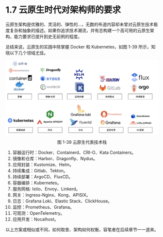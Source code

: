 # 1.7 云原生时代对架构师的要求

云原生架构是优雅的、灵活的、弹性的...，无数的布道内容却未曾对云原生技术极度复杂和抽象的描述。如果你追求技术潮流，并有志构建一个高可用的云原生架构，能力要求已提升到史无前例的程度。

总结来说，云原生的实践中除掌握 Docker 和 Kubernetes，如图 1-39 所示，知晓以下几个领域尤佳。

<div  align="center">
	<img src="../assets/cloud.svg" width = "650"  align=center />
	<p>图 1-39 云原生代表技术栈</p>
</div>

1. 容器运行时：Docker、Containerd、CRI-O、Kata Containers。
2. 镜像和仓库：Harbor、Dragonfly、Nydus。
3. 应用封装：Kustomize、Helm。
4. 持续集成：Gitlab、Tekton。
5. 持续部署：ArgoCD、FluxCD。
6. 容器编排：Kubernetes。
7. 服务网格: Istio、Envoy、Linkerd。
7. 网关：Ingress-Nginx、Kong、APISIX。
8. 日志：Grafana Loki、Elastic Stack、ClickHouse。
9. 监控：Prometheus、Grafana。
10. 可观测：OpenTelemetry。
10. 应用开发：Nocalhost。

以上方案或相似或不同，如何取舍、架构如何权衡，容笔者在后续章节一一道来。



[^1]: 约束理论：在一条业务链中，瓶颈节点的节拍决定了整条链的节拍，即任何一个多阶段生产系统，如果其中一个阶段的产出取决于前面一个或几个阶段的产出，那么产出率最低的阶段决定着整个系统的生产能力。约束即阻碍企业有效扩大产出能力、降低库存和运行成本的环节。
